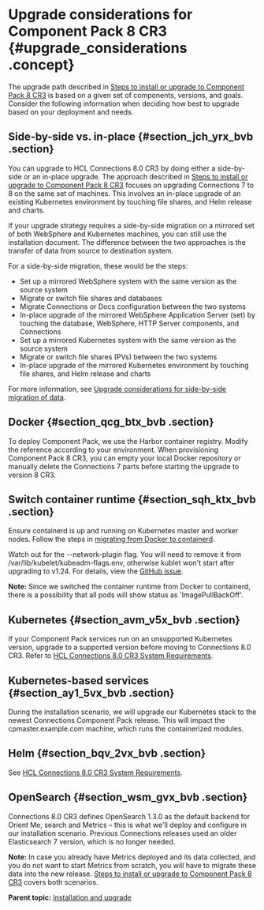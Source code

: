# Upgrade considerations for Component Pack 8 CR3 {#upgrade_considerations .concept}

The upgrade path described in [Steps to install or upgrade to Component Pack 8 CR3](cp_install_services_tasks.md) is based on a given set of components, versions, and goals. Consider the following information when deciding how best to upgrade based on your deployment and needs.

## Side-by-side vs. in-place {#section_jch_yrx_bvb .section}

You can upgrade to HCL Connections 8.0 CR3 by doing either a side-by-side or an in-place upgrade. The approach described in [Steps to install or upgrade to Component Pack 8 CR3](cp_install_services_tasks.md) focuses on upgrading Connections 7 to 8 on the same set of machines. This involves an in-place upgrade of an existing Kubernetes environment by touching file shares, and Helm release and charts.

If your upgrade strategy requires a side-by-side migration on a mirrored set of both WebSphere and Kubernetes machines, you can still use the installation document. The difference between the two approaches is the transfer of data from source to destination system.

For a side-by-side migration, these would be the steps:

-   Set up a mirrored WebSphere system with the same version as the source system
-   Migrate or switch file shares and databases
-   Migrate Connections or Docs configuration between the two systems
-   In-place upgrade of the mirrored WebSphere Application Server \(set\) by touching the database, WebSphere, HTTP Server components, and Connections
-   Set up a mirrored Kubernetes system with the same version as the source system
-   Migrate or switch file shares \(PVs\) between the two systems
-   In-place upgrade of the mirrored Kubernetes environment by touching file shares, and Helm release and charts

For more information, see [Upgrade considerations for side-by-side migration of data](cp_upgrade_considerations_for_side_by_side_migration.md).

## Docker {#section_qcg_btx_bvb .section}

To deploy Component Pack, we use the Harbor container registry. Modify the reference according to your environment. When provisioning Component Pack 8 CR3, you can empty your local Docker repository or manually delete the Connections 7 parts before starting the upgrade to version 8 CR3.

## Switch container runtime {#section_sqh_ktx_bvb .section}

Ensure containerd is up and running on Kubernetes master and worker nodes. Follow the steps in [migrating from Docker to containerd](https://kubernetes.io/docs/tasks/administer-cluster/migrating-from-dockershim/change-runtime-containerd/).

Watch out for the --network-plugin flag. You will need to remove it from /var/lib/kubelet/kubeadm-flags.env, otherwise kublet won't start after upgrading to v1.24. For details, view the [GitHub issue](https://github.com/kubernetes/website/issues/33640).

**Note:** Since we switched the container runtime from Docker to containerd, there is a possibility that all pods will show status as 'ImagePullBackOff'.

## Kubernetes {#section_avm_v5x_bvb .section}

If your Component Pack services run on an unsupported Kubernetes version, upgrade to a supported version before moving to Connections 8.0 CR3. Refer to [HCL Connections 8.0 CR3 System Requirements](https://support.hcltechsw.com/csm?id=kb_article&sysparm_article=KB0105966).

## Kubernetes-based services {#section_ay1_5vx_bvb .section}

During the installation scenario, we will upgrade our Kubernetes stack to the newest Connections Component Pack release. This will impact the cpmaster.example.com machine, which runs the containerized modules.

## Helm {#section_bqv_2vx_bvb .section}

See [HCL Connections 8.0 CR3 System Requirements](https://support.hcltechsw.com/csm?id=kb_article&sysparm_article=KB0105966).

## OpenSearch {#section_wsm_gvx_bvb .section}

Connections 8.0 CR3 defines OpenSearch 1.3.0 as the default backend for Orient Me, search and Metrics – this is what we'll deploy and configure in our installation scenario. Previous Connections releases used an older Elasticsearch 7 version, which is no longer needed.

**Note:** In case you already have Metrics deployed and its data collected, and you do not want to start Metrics from scratch, you will have to migrate these data into the new release. [Steps to install or upgrade to Component Pack 8 CR3](cp_install_services_tasks.md) covers both scenarios.

**Parent topic:** [Installation and upgrade](../install/cp_install_upgrade_container.md)

